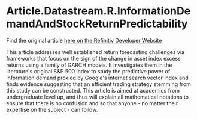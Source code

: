 # Article.Datastream.R.InformationDemandAndStockReturnPredictability

Find the original article [here on the Refinitiv Developer Website](https://developers.refinitiv.com/en/article-catalog/article/information-demand-and-stock-return-predictability-coded-in-r-part-1)

This article addresses well established return forecasting challenges via frameworks that focus on the sign of the change in asset index excess returns using a family of GARCH models. It investigates them in the literature's original S&amp;P 500 index to study the predictive power of information demand proxied by Google's internet search vector index and finds evidence suggesting that an efficient trading strategy stemming from this study can be constructed. This article is aimed at academics from undergraduate level up, and thus will explain all mathematical notations to ensure that there is no confusion and so that anyone - no matter their expertise on the subject - can follow.
